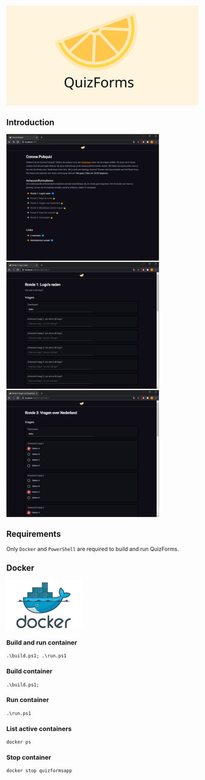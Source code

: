 ![banner](img/banner.svg)

## Introduction

<img src="screenshots/homepage.png" width="400">
<img src="screenshots/form.png" width="400">
<img src="screenshots/form2.png" width="400">

## Requirements
Only `Docker` and `PowerShell` are required to build and run QuizForms.

## Docker

<img src="img/docker.jpg" width="200">


### Build and run container
```
.\build.ps1; .\run.ps1
```

### Build container
```
.\build.ps1;
```

### Run container
```
.\run.ps1
```

### List active containers
```
docker ps
```

### Stop container
```
docker stop quizformsapp
```